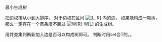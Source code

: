 最小生成树

把边权按从小到大排序， 对于边权在区间 ![[L, R]](https://latex.codecogs.com/gif.latex?[L,R]) 内的边， 如果能构成一颗树， 那么一定存在一个苗条度不超过 ![W[R]-W[L]](https://latex.codecogs.com/gif.latex?W[R]-W[L]) 的生成树。

用并查集判断新加入边是否可以构成树即可。 判断时用set会T的。。
